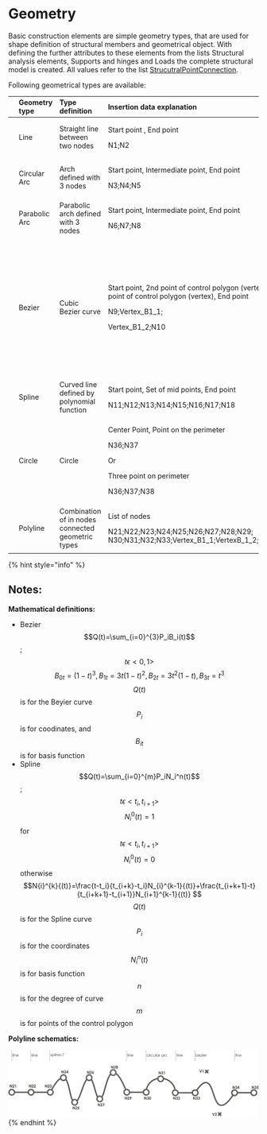 # Geometry

Basic construction elements are simple geometry types, that are used for shape definition of structural members and geometrical object. With defining the further attributes to these elements from the lists Structural analysis elements, Supports and hinges and Loads the complete structural model is created. All values refer to the list [StrucutralPointConnection](https://saf.guide/Content/A_Objects/5_StructuralPointConnection.htm).

Following geometrical types are available:

<table>
  <thead>
    <tr>
      <th style="text-align:left"></th>
      <th style="text-align:left">Geometry type</th>
      <th style="text-align:left">Type definition</th>
      <th style="text-align:left">Insertion data explanation</th>
      <th style="text-align:left">SAF geometry strings</th>
      <th style="text-align:left">Notes</th>
    </tr>
  </thead>
  <tbody>
    <tr>
      <td style="text-align:left">
        <img src=".gitbook/assets/4_geometry_line.png" alt="1" />
      </td>
      <td style="text-align:left">Line</td>
      <td style="text-align:left">Straight line between two nodes</td>
      <td style="text-align:left">
        <p>Start point , End point</p>
        <p>N1;N2</p>
      </td>
      <td style="text-align:left">Line</td>
      <td style="text-align:left">-</td>
    </tr>
    <tr>
      <td style="text-align:left">
        <img src=".gitbook/assets/4_geometry_CA_2.png" alt="1" />
      </td>
      <td style="text-align:left">Circular Arc</td>
      <td style="text-align:left">Arch defined with 3 nodes</td>
      <td style="text-align:left">
        <p>Start point, Intermediate point, End point</p>
        <p>N3;N4;N5</p>
      </td>
      <td style="text-align:left">Circular Arc</td>
      <td style="text-align:left">-</td>
    </tr>
    <tr>
      <td style="text-align:left">
        <img src=".gitbook/assets/4_geometry_PA.png" alt="1" />
      </td>
      <td style="text-align:left">Parabolic Arc</td>
      <td style="text-align:left">Parabolic arch defined with 3 nodes
        <br />
      </td>
      <td style="text-align:left">
        <p>Start point, Intermediate point, End point</p>
        <p>N6;N7;N8</p>
      </td>
      <td style="text-align:left">Parabolic Arc</td>
      <td style="text-align:left">-</td>
    </tr>
    <tr>
      <td style="text-align:left">
        <img src=".gitbook/assets/4_geometry_bezier.png" alt="1" />
      </td>
      <td style="text-align:left">Bezier</td>
      <td style="text-align:left">Cubic Bezier curve</td>
      <td style="text-align:left">
        <p>Start point, 2nd point of control polygon (vertex), 3rd point of control
          polygon (vertex), End point</p>
        <p>N9;Vertex_B1_1;</p>
        <p>Vertex_B1_2;N10
          <br />
        </p>
      </td>
      <td style="text-align:left">Bezier</td>
      <td style="text-align:left">
        <p>N9 and N10 stands for start and end node</p>
        <p>Vertex_B1_1, Vertex_B1_2 define vertexes of bezier curve</p>
        <p>All values refers to list StrucutralPointConnection</p>
        <p>Bezier curve is parabolic, when 2nd and 3rd control points are the identical
          (values of coordinates are the same)</p>
      </td>
    </tr>
    <tr>
      <td style="text-align:left">
        <img src=".gitbook/assets/4_geomery_spline.png" alt="1" />
      </td>
      <td style="text-align:left">Spline</td>
      <td style="text-align:left">Curved line defined by polynomial function</td>
      <td style="text-align:left">
        <p>Start point, Set of mid points, End point</p>
        <p>N11;N12;N13;N14;N15;N16;N17;N18
          <br />
        </p>
      </td>
      <td style="text-align:left">Spline-8</td>
      <td style="text-align:left">&quot;Spline-<em>&quot; where &quot;</em>&quot; stands for number of nodes
        defining the spline</td>
    </tr>
    <tr>
      <td style="text-align:left">
        <img src=".gitbook/assets/4_geometry_circle.png" alt="1" />
      </td>
      <td style="text-align:left">Circle</td>
      <td style="text-align:left">Circle</td>
      <td style="text-align:left">
        <p>Center Point, Point on the perimeter</p>
        <p>N36;N37</p>
        <p>Or</p>
        <p>Three point on perimeter</p>
        <p>N36;N37;N38
          <br />
        </p>
      </td>
      <td style="text-align:left">
        <p>Circle and Point
          <br />
        </p>
        <p>or</p>
        <p>Circle by 3 points
          <br />
        </p>
      </td>
      <td style="text-align:left">Circle is not valid to define StrucutralCurveMember
        <br />
      </td>
    </tr>
    <tr>
      <td style="text-align:left">
        <p></p>
        <p>
          <img src=".gitbook/assets/4_Geometry_poly_line.png" alt="1" />
        </p>
      </td>
      <td style="text-align:left">Polyline</td>
      <td style="text-align:left">Combination of in nodes connected geometric types
        <br />
      </td>
      <td style="text-align:left">
        <p>List of nodes</p>
        <p>N21;N22;N23;N24;N25;N26;N27;N28;N29; N30;N31;N32;N33;Vertex_B1_1;VertexB_1_2;N34;N35
          <br
          />
        </p>
      </td>
      <td style="text-align:left">Line;Line;Spline-7;Line;Circular Arc;Line;Bezier;Line</td>
      <td style="text-align:left">Detail explanation can be found in notes below
        <br />
      </td>
    </tr>
  </tbody>
</table>

{% hint style="info" %}
## Notes:

**Mathematical definitions:**

* Bezier  $$Q(t)=\sum_{i=0}^{3}P_iB_i(t)$$ ; $$t\epsilon<0,1>$$  $$B_{0t}=(1-t)^3,B_{1t}=3t(1-t)^2,B_{2t}=3t^2(1-t),B_{3t}=t^3$$   $$Q(t)$$ is for the Beyier curve $$P_{i}$$ is for coodinates, and $$B_{it}$$is for basis function 
* Spline  $$Q(t)=\sum_{i=0}^{m}P_iN_i^n(t)$$ ; $$t\epsilon<t_i,t_{i+1}>$$  $$N_i^0(t)=1$$for$$t\epsilon<t_i,t_{i+1}>$$ $$N_i^0(t)=0$$otherwise $$N{i}^{k}{(t)}=\frac{t-t_i}{t_{i+k}-t_i}N_{i}^{k-1}{(t)}+\frac{t_{i+k+1}-t}{t_{i+k+1}-t_{i+1}}N_{i+1}^{k-1}{(t)} $$  $$Q(t)$$is for the Spline curve $$P_i$$is for the coordinates $$N_i^n(t)$$is for basis function $$n$$is for the degree of curve $$m$$is for points of the control polygon

**Polyline schematics:**

![1](.gitbook/assets/4_Geometry_poly_line_2.png)
{% endhint %}



